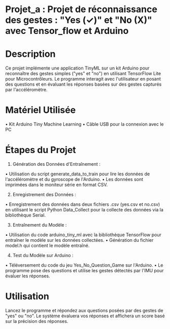 # Projet_a : Projet de réconnaissance des gestes : "Yes (✓)" et "No (X)" avec Tensor_flow et Arduino

# Description

Ce projet implémente une application TinyML sur un kit Arduino pour reconnaître des gestes simples ("yes" et "no") en utilisant TensorFlow Lite pour Microcontrôleurs. Le programme interagit avec l'utilisateur en posant des questions et en évaluant les réponses basées sur des gestes capturés par l'accéléromètre.

# Matériel Utilisée
• Kit Arduino Tiny Machine Learning
• Câble USB pour la connexion avec le PC

# Étapes du Projet

1. Génération des Données d'Entraînement :

• Utilisation du script generate_data_to_train pour lire les données de l'accéléromètre et du gyroscope de l'Arduino.
• Les données sont imprimées dans le moniteur série en format CSV.

2. Enregistrement des Données :

• Enregistrement des données dans deux fichiers .csv (yes.csv et no.csv) en utilisant le script Python Data_Collect pour la collecte des données via la bibliothèque Serial.

3. Entraînement du Modèle :

• Utilisation du code arduino_tiny_ml avec la bibliothèque TensorFlow pour entraîner le modèle sur les données collectées.
• Génération du fichier model.h qui contient le modèle entraîné.

4. Test du Modèle sur Arduino :

• Téléversement du code du jeu Yes_No_Question_Game sur l'Arduino.
• Le programme pose des questions et utilise les gestes détectés par l'IMU pour évaluer les réponses.

# Utilisation
Lancez le programme et répondez aux questions posées par des gestes de "yes" ou "no". Le système évaluera vos réponses et affichera un score basé sur la précision des réponses.
 
